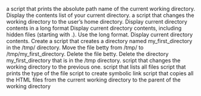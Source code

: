  a script that prints the absolute path name of the current working directory.
Display the contents list of your current directory.
 a script that changes the working directory to the user’s home directory.
 Display current directory contents in a long format
Display current directory contents, including hidden files (starting with .). Use the long format.
Display current directory contents.
Create a script that creates a directory named my_first_directory in the /tmp/ directory.
Move the file betty from /tmp/ to /tmp/my_first_directory.
Delete the file betty.
Delete the directory my_first_directory that is in the /tmp directory.
script that changes the working directory to the previous one.
script that lists all files
 script that prints the type of the file 
 script to create symbolic link
 script that copies all the HTML files from the current working directory to the parent of the working directory
